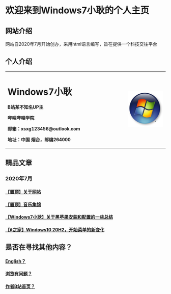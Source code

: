 <html>
<head>
</head>
<body>
      <div style="width:100%;margin:0 auto">
<P><h1>欢迎来到Windows7小耿的个人主页</h1></P>
<P><h2>网站介绍</h2></P>
<P><a>网站自2020年7月开始创办，采用html语言编写，旨在提供一个科技交往平台</a></P>
<P><h2>个人介绍</h2></P>
<table border="0">
  <tr>
    <td width="75%">
      <h1>Windows7小耿</h1>
      <p><b>B站某不知名UP主</b></p>
      <p><b>哔哩哔哩学院</b></p>
      <p><b>邮箱：xsxg123456@outlook.com</b></p>
      <p><b>地址：中国 烟台，邮编264000</b></p>
    </td>
    <td width="25%">
      <img src="Windows7.jpg" width="100%">    
    </td>
  </tr>
</table>
<p><h2>精品文章</h2></p>
<p><h3>2020年7月</h3></P>
  <p><h4><a href="0.html">【置顶】关于网站</a></H4></p>
<p><h4><a href="1.html">【置顶】音乐集锦</a></h4></p>
<p><h4><a href="2.html">【Windows7小耿】关于黑苹果安装和配置的一些总结</a></H4></p>
<p><h4><a href="3.html">【it之家】Windows10 20H2，开始菜单的新变化</a></H4></p>
<p><h2>是否在寻找其他内容？</h2></p>
<p><h4><a href="English.html">English？</a></h4></p>
 <p><h4><a href="P.html">浏览有问题？</a></h4></p> 
 <p><h4><a href="https://space.bilibili.com/443161706">作者B站首页？</a></h4></p>
  </div>
 </body>
</html>
